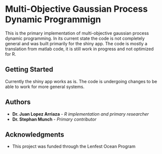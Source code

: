 # Multi-Objective Gaussian Process Dynamic Programmign

This is the primary implementation of multi-objective gaussian process dynamic programming.  In its current state the code is not completely general and was built primarily for the shiny app. The code is mostly a translation from matlab code, it is still work in progress and not optimized for R. 

## Getting Started

Currently the shiny app works as is.  The code is undergoing changes to be able to work for more general systems.  
## Authors

* **Dr. Juan Lopez Arriaza** - *R implementation and primary researcher* 
* **Dr. Stephan Munch** - *Primary contributor* 

## Acknowledgments

* This project was funded through the Lenfest Ocean Program
